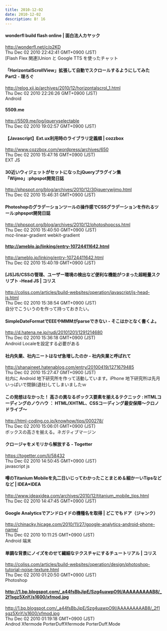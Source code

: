 ```yaml
---
title: 2010-12-02
date: 2010-12-02
description: B! 16
---
```


#### wonderfl build flash online | 面白法人カヤック
http://wonderfl.net/c/p2KD<br>
Thu Dec 02 2010 22:42:41 GMT+0900 (JST)<br>
[Flash Flex 関連]Union と Google TTS を使ったチャット


#### 「HorizontalScrollView」拡張して自動でスクロールするようにしてみた Part2 - 理ろぐ
http://relog.xii.jp/archives/2010/12/horizontalscrol_1.html<br>
Thu Dec 02 2010 22:26:26 GMT+0900 (JST)<br>
Android


#### 5509.me
http://5509.me/log/jqueryselectable<br>
Thu Dec 02 2010 19:02:57 GMT+0900 (JST)<br>


#### 【Javascript】Ext.ux利用時のライブラリ定義順 | cozzbox
http://www.cozzbox.com/wordpress/archives/650<br>
Thu Dec 02 2010 15:47:16 GMT+0900 (JST)<br>
EXT JS


#### 30近いウィジェットがセットになったjQueryプラグイン集「Wijmo」:phpspot開発日誌
http://phpspot.org/blog/archives/2010/12/30jquerywijmo.html<br>
Thu Dec 02 2010 15:46:31 GMT+0900 (JST)<br>


#### Photoshopのグラデーションツールの操作感でCSSグラデーションを作れるツール:phpspot開発日誌
http://phpspot.org/blog/archives/2010/12/photoshopcss.html<br>
Thu Dec 02 2010 15:40:50 GMT+0900 (JST)<br>
moz-linear-gradient webkit-gradient


#### http://ameblo.jp/linking/entry-10724411642.html
http://ameblo.jp/linking/entry-10724411642.html<br>
Thu Dec 02 2010 15:40:19 GMT+0900 (JST)<br>


####   [JS]JS/CSSの管理、ユーザー環境の検出など便利な機能がつまった超軽量スクリプト -Head JS | コリス
http://coliss.com/articles/build-websites/operation/javascript/js-head-js.html<br>
Thu Dec 02 2010 15:38:54 GMT+0900 (JST)<br>
自分でこういうのを作って持っておきたい。


####  SimpleDateFormatでEEEやMMMがparseできない - そこはかとなく書くよ。
http://d.hatena.ne.jp/rudi/20101201/1291214680<br>
Thu Dec 02 2010 15:36:18 GMT+0900 (JST)<br>
Android Localeを設定する必要がある


#### 社内失業、社内ニートはなぜ急増したのか - 社内失業と呼ばれて
http://shanaineet.hatenablog.com/entry/20100419/1271679485<br>
Thu Dec 02 2010 15:27:47 GMT+0900 (JST)<br>
社内に Android 地下研究所を作って活動しています。iPhone 地下研究所は先月いっぱいで閉鎖(退社)してしまいましたｗ


#### この発想はなかった！ 高さの異なるボックス要素を揃えるテクニック : HTMLコーディングのノウハウ ： HTML/XHTML、CSSコーディング最安保障～クロノドライブ～
http://html-coding.co.jp/knowhow/tips/000278/<br>
Thu Dec 02 2010 15:06:01 GMT+0900 (JST)<br>
ボックスの高さを揃える。ネガティブマージン


#### クロージャをメモリから解放する - Togetter
https://togetter.com/li/58432<br>
Thu Dec 02 2010 14:50:45 GMT+0900 (JST)<br>
javascript js


#### 噂のTitanium Mobileを丸二日いじってわかったことまとめ＆細かーいTipsなどなど | IDEA*IDEA
http://www.ideaxidea.com/archives/2010/12/titanium_mobile_tips.html<br>
Thu Dec 02 2010 14:47:45 GMT+0900 (JST)<br>


#### Google Analyticsでアンドロイドの機種名を取得  |  どこでもドア（ジャンク）
http://chinacky.hicage.com/2010/11/27/google-analytics-android-phone-name/<br>
Thu Dec 02 2010 10:11:25 GMT+0900 (JST)<br>
Android 端末


####   単調な背景にノイズをのせて繊細なテクスチャにするチュートリアル | コリス
http://coliss.com/articles/build-websites/operation/design/photoshop-tutorial-noise-texture.html<br>
Thu Dec 02 2010 01:20:50 GMT+0900 (JST)<br>
Photoshop


#### http://1.bp.blogspot.com/_a44fsBbJipE/Szg4uawpO9I/AAAAAAAAAB8/_2f1sgz5XnY/s1600/xfmod.jpg
http://1.bp.blogspot.com/_a44fsBbJipE/Szg4uawpO9I/AAAAAAAAAB8/_2f1sgz5XnY/s1600/xfmod.jpg<br>
Thu Dec 02 2010 01:19:18 GMT+0900 (JST)<br>
Androd Xfermode PorterDuffXfermode PorterDuff.Mode


